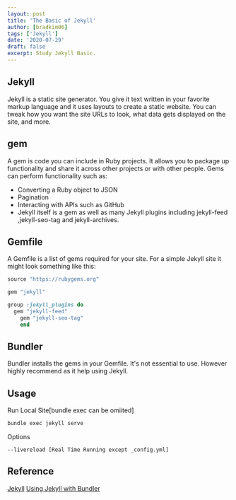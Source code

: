 ```yaml
---
layout: post
title: 'The Basic of Jekyll'
author: [bradkim06]
tags: ['Jekyll']
date: '2020-07-29'
draft: false
excerpt: Study Jekyll Basic.
---
```

Jekyll
-------
Jekyll is a static site generator. You give it text written in your favorite markup language and it uses layouts to create a static website. You can tweak how you want the site URLs to look, what data gets displayed on the site, and more.

gem
----
A gem is code you can include in Ruby projects. It allows you to package up functionality and share it across other projects or with other people. Gems can perform functionality such as:
- Converting a Ruby object to JSON
- Pagination
- Interacting with APIs such as GitHub
- Jekyll itself is a gem as well as many Jekyll plugins including jekyll-feed<br>,jekyll-seo-tag and jekyll-archives.

Gemfile
-------
A Gemfile is a list of gems required for your site. For a simple Jekyll site it might look something like this:

~~~ruby
source "https://rubygems.org"

gem "jekyll"

group :jekyll_plugins do
  gem "jekyll-feed"
    gem "jekyll-seo-tag"
    end
~~~

Bundler
-------
Bundler installs the gems in your Gemfile. It's not essential to use. However highly recommend as it help using Jekyll.

Usage
-----
Run Local Site[bundle exec can be omiited]
~~~zsh
bundle exec jekyll serve
~~~
Options
~~~
--livereload [Real Time Running except _config.yml]
~~~
Reference
---------
[Jekyll](https://jekyllrb.com/)
[Using Jekyll with Bundler](https://jekyllrb.com/tutorials/using-jekyll-with-bundler/)
